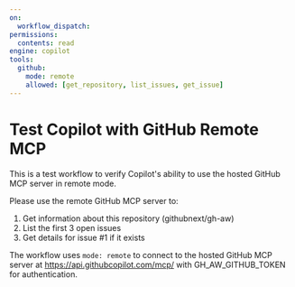 ```yaml
---
on:
  workflow_dispatch:
permissions:
  contents: read
engine: copilot
tools:
  github:
    mode: remote
    allowed: [get_repository, list_issues, get_issue]
---
```


# Test Copilot with GitHub Remote MCP

This is a test workflow to verify Copilot's ability to use the hosted GitHub MCP server in remote mode.

Please use the remote GitHub MCP server to:
1. Get information about this repository (githubnext/gh-aw)
2. List the first 3 open issues
3. Get details for issue #1 if it exists

The workflow uses `mode: remote` to connect to the hosted GitHub MCP server at https://api.githubcopilot.com/mcp/ with GH_AW_GITHUB_TOKEN for authentication.
